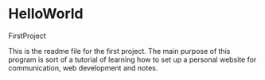 HelloWorld
==========

FirstProject

This is the readme file for the first project. 
The main purpose of this program is sort of a tutorial of learning 
how to set up a personal website for communication, web development and notes.
